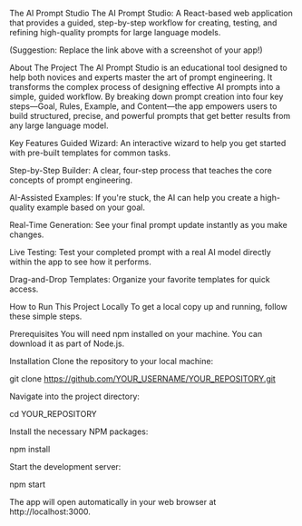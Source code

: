 The AI Prompt Studio
The AI Prompt Studio: A React-based web application that provides a guided, step-by-step workflow for creating, testing, and refining high-quality prompts for large language models.

(Suggestion: Replace the link above with a screenshot of your app!)

About The Project
The AI Prompt Studio is an educational tool designed to help both novices and experts master the art of prompt engineering. It transforms the complex process of designing effective AI prompts into a simple, guided workflow. By breaking down prompt creation into four key steps—Goal, Rules, Example, and Content—the app empowers users to build structured, precise, and powerful prompts that get better results from any large language model.

Key Features
Guided Wizard: An interactive wizard to help you get started with pre-built templates for common tasks.

Step-by-Step Builder: A clear, four-step process that teaches the core concepts of prompt engineering.

AI-Assisted Examples: If you're stuck, the AI can help you create a high-quality example based on your goal.

Real-Time Generation: See your final prompt update instantly as you make changes.

Live Testing: Test your completed prompt with a real AI model directly within the app to see how it performs.

Drag-and-Drop Templates: Organize your favorite templates for quick access.

How to Run This Project Locally
To get a local copy up and running, follow these simple steps.

Prerequisites
You will need npm installed on your machine. You can download it as part of Node.js.

Installation
Clone the repository to your local machine:

git clone https://github.com/YOUR_USERNAME/YOUR_REPOSITORY.git

Navigate into the project directory:

cd YOUR_REPOSITORY

Install the necessary NPM packages:

npm install

Start the development server:

npm start

The app will open automatically in your web browser at http://localhost:3000.